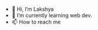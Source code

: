 - 👋 Hi, I’m Lakshya
- 🌱 I’m currently learning web dev.
- 📫 How to reach me 

<!---
itslakshaysharma/itslakshaysharma is a ✨ special ✨ repository because its `README.md` (this file) appears on your GitHub profile.
You can click the Preview link to take a look at your changes.
--->
